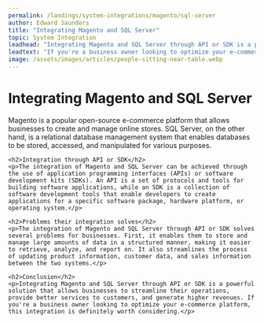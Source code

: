 ```yaml
---
permalink: /landings/system-integrations/magento/sql-server
author: Edward Saunders
title: "Integrating Magento and SQL Server"
topic: System Integration
leadhead: "Integrating Magento and SQL Server through API or SDK is a powerful solution that allows businesses to streamline their operations, provide better services to customers, and generate higher revenues"
leadtext: "If you're a business owner looking to optimize your e-commerce platform, this integration is definitely worth considering."
image: /assets/images/articles/people-sitting-near-table.webp
---
```

<div class="arttext">	<h1>Integrating Magento and SQL Server</h1>
	<p>Magento is a popular open-source e-commerce platform that allows businesses to create and manage online stores. SQL Server, on the other hand, is a relational database management system that enables databases to be stored, accessed, and manipulated for various purposes.</p>

	<h2>Integration through API or SDK</h2>
	<p>The integration of Magento and SQL Server can be achieved through the use of application programming interfaces (APIs) or software development kits (SDKs). An API is a set of protocols and tools for building software applications, while an SDK is a collection of software development tools that enable developers to create applications for a specific software package, hardware platform, or operating system.</p>

	<h2>Problems their integration solves</h2>
	<p>The integration of Magento and SQL Server through API or SDK solves several problems for businesses. First, it enables them to store and manage large amounts of data in a structured manner, making it easier to retrieve, analyze, and report on. It also streamlines the process of updating product information, customer data, and sales information between the two systems.</p>

	<h2>Conclusion</h2>
	<p>Integrating Magento and SQL Server through API or SDK is a powerful solution that allows businesses to streamline their operations, provide better services to customers, and generate higher revenues. If you're a business owner looking to optimize your e-commerce platform, this integration is definitely worth considering.</p>
</div>